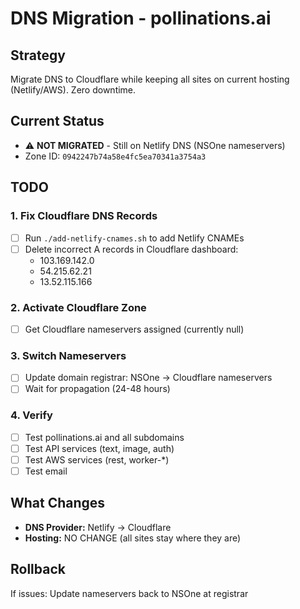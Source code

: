 # DNS Migration - pollinations.ai

## Strategy
Migrate DNS to Cloudflare while keeping all sites on current hosting (Netlify/AWS). Zero downtime.

## Current Status
- ⚠️ **NOT MIGRATED** - Still on Netlify DNS (NSOne nameservers)
- Zone ID: `0942247b74a58e4fc5ea70341a3754a3`

## TODO

### 1. Fix Cloudflare DNS Records
- [ ] Run `./add-netlify-cnames.sh` to add Netlify CNAMEs
- [ ] Delete incorrect A records in Cloudflare dashboard:
  - 103.169.142.0
  - 54.215.62.21
  - 13.52.115.166

### 2. Activate Cloudflare Zone
- [ ] Get Cloudflare nameservers assigned (currently null)

### 3. Switch Nameservers
- [ ] Update domain registrar: NSOne → Cloudflare nameservers
- [ ] Wait for propagation (24-48 hours)

### 4. Verify
- [ ] Test pollinations.ai and all subdomains
- [ ] Test API services (text, image, auth)
- [ ] Test AWS services (rest, worker-*)
- [ ] Test email

## What Changes
- **DNS Provider:** Netlify → Cloudflare
- **Hosting:** NO CHANGE (all sites stay where they are)

## Rollback
If issues: Update nameservers back to NSOne at registrar
